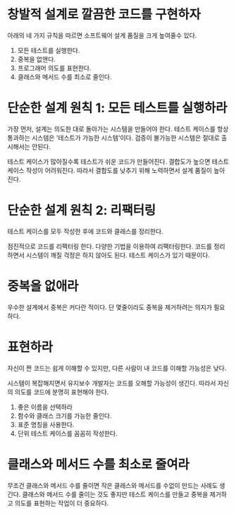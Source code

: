 # 창발적 설계로 깔끔한 코드를 구현하자
아래의 네 가지 규칙을 따르면 소프트웨어 설계 품질을 크게 높여줄수 있다.

1. 모든 테스트를 실행한다.
2. 중복을 없앤다.
3. 프로그래머 의도를 표현한다.
4. 클래스와 메서드 수를 최소로 줄인다.

# 단순한 설계 원칙 1: 모든 테스트를 실행하라
가장 먼저, 설계는 의도한 대로 돌아가는 시스템을 만들어야 한다. 테스트 케이스를 항상 통과하는 시스템은 '테스트가 가능한 시스템'이다. 검증이 불가능한 시스템은 절대로 출시해서는 안된다.

테스트 케이스가 많아질수록 테스트가 쉬운 코드가 만들어진다. 결합도가 높으면 테스트 케이스 작성이 어려워진다. 따라서 결합도를 낮추기 위해 노력하면서 설계 품질이 높아진다.

# 단순한 설계 원칙 2: 리팩터링
테스트 케이스를 모두 작성한 후에 코드와 클래스를 정리한다.

점진적으로 코드를 리팩터링 한다. 다양한 기법을 이용하여 리팩터링한다. 코드를 정리하면서 시스템이 깨질 걱정은 하지 않아도 된다. 테스트 케이스가 있기 때문이다.

# 중복을 없애라
우수한 설계에서 중복은 커다란 적이다. 단 몇줄이라도 중복을 제거하려는 의지가 필요하다.

# 표현하라
자신이 짠 코드는 쉽게 이해할 수 있지만, 다른 사람이 내 코드를 이해할 가능성은 낮다.

시스템이 복잡해지면서 유지보수 개발자는 코드를 오해할 가능성이 생긴다. 따라서 자신의 의도를 코드에 분명히 표현해야 한다. 

1. 좋은 이름을 선택하라
2. 함수와 클래스 크기를 가능한 줄인다.
3. 표준 명칭을 사용한다.
4. 단위 테스트 케이스를 꼼꼼히 작성한다.

# 클래스와 메서드 수를 최소로 줄여라
무조건 클래스와 메서드 수를 줄이면 작은 클래스와 메서드를 수없이 만드는 사례도 생긴다. 
클래스와 메서드 수를 줄이는 것도 좋지만 테스트 케이스를 만들고 중복을 제거하고 의도를 표현하는 작업이 더 중요하다.